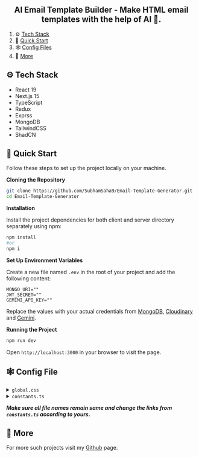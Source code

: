 <h2 align="center">AI Email Template Builder - Make HTML email templates with the help of AI 🤖.</h2>

1. ⚙️ [Tech Stack](#tech-stack)
2. 🤸 [Quick Start](#quick-start)
3. 🕸️ [Config Files](#config-files)
4. 🚀 [More](#more)

## <a name="tech-stack">⚙️ Tech Stack</a>

- React 19
- Next.js 15
- TypeScript
- Redux
- Exprss
- MongoDB
- TailwindCSS
- ShadCN

## <a name="quick-start">🤸 Quick Start</a>

Follow these steps to set up the project locally on your machine.

**Cloning the Repository**

```bash
git clone https://github.com/SubhamSaha9/Email-Template-Generator.git
cd Email-Template-Generator
```

**Installation**

Install the project dependencies for both client and server directory separately using npm:

```bash
npm install
#or
npm i
```

**Set Up Environment Variables**

Create a new file named `.env` in the root of your project and add the following content:

```env
MONGO_URI=""
JWT_SECRET=""
GEMINI_API_KEY=""
```

Replace the values with your actual credentials from [MongoDB](https://www.mongodb.com), [Cloudinary](https://cloudinary.com) and [Gemini](https://aistudio.google.com).

**Running the Project**

```bash
npm run dev
```

Open `http://localhost:3000` in your browser to visit the page.

## <a name="config-files">🕸️ Config File</a>

<details>
<summary><code>global.css</code></summary>

```css
@tailwind base;
@tailwind components;
@tailwind utilities;

body {
  font-family: Arial, Helvetica, sans-serif;
}

label {
  font-size: 14px;
}

/* total width */
*::-webkit-scrollbar {
  background-color: #fff;
  width: 16px;
}

/* background of the scrollbar except button or resizer */
*::-webkit-scrollbar-track {
  background-color: #fff;
}

/* scrollbar itself */
*::-webkit-scrollbar-thumb {
  background-color: #babac0;
  border-radius: 16px;
  border: 4px solid #fff;
}

/* set button(top and bottom of the scrollbar) */
*::-webkit-scrollbar-button {
  display: none;
}

@layer base {
  :root {
    --background: 0 0% 100%;
    --foreground: 0 0% 3.9%;
    --card: 0 0% 100%;
    --card-foreground: 0 0% 3.9%;
    --popover: 0 0% 100%;
    --popover-foreground: 0 0% 3.9%;
    --primary: 0 0% 9%;
    --primary-foreground: 0 0% 98%;
    --secondary: 0 0% 96.1%;
    --secondary-foreground: 0 0% 9%;
    --muted: 0 0% 96.1%;
    --muted-foreground: 0 0% 45.1%;
    --accent: 0 0% 96.1%;
    --accent-foreground: 0 0% 9%;
    --destructive: 0 84.2% 60.2%;
    --destructive-foreground: 0 0% 98%;
    --border: 0 0% 89.8%;
    --input: 0 0% 89.8%;
    --ring: 0 0% 3.9%;
    --chart-1: 12 76% 61%;
    --chart-2: 173 58% 39%;
    --chart-3: 197 37% 24%;
    --chart-4: 43 74% 66%;
    --chart-5: 27 87% 67%;
    --radius: 0.5rem;
  }

  .dark {
    --background: 0 0% 3.9%;
    --foreground: 0 0% 98%;
    --card: 0 0% 3.9%;
    --card-foreground: 0 0% 98%;
    --popover: 0 0% 3.9%;
    --popover-foreground: 0 0% 98%;
    --primary: 0 0% 98%;
    --primary-foreground: 0 0% 9%;
    --secondary: 0 0% 14.9%;
    --secondary-foreground: 0 0% 98%;
    --muted: 0 0% 14.9%;
    --muted-foreground: 0 0% 63.9%;
    --accent: 0 0% 14.9%;
    --accent-foreground: 0 0% 98%;
    --destructive: 0 62.8% 30.6%;
    --destructive-foreground: 0 0% 98%;
    --border: 0 0% 14.9%;
    --input: 0 0% 14.9%;
    --ring: 0 0% 83.1%;
    --chart-1: 220 70% 50%;
    --chart-2: 160 60% 45%;
    --chart-3: 30 80% 55%;
    --chart-4: 280 65% 60%;
    --chart-5: 340 75% 55%;
  }
}

@layer base {
  * {
    @apply border-border;
  }

  body {
    @apply bg-background text-foreground;
  }
}
```

</details>

<details>
<summary><code>constants.ts</code></summary>

```typescript
import {
  AlignCenter,
  AlignLeft,
  AlignRight,
  CaseLower,
  CaseSensitive,
  CaseUpper,
  Columns2,
  Github,
  Home,
  Italic,
  LayoutDashboard,
  LogOut,
  SquareSplitVertical,
  Type,
} from "lucide-react";

export const navMenuHome = [
  {
    name: "Dashboard",
    to: "/dashboard",
    icon: LayoutDashboard,
  },
  {
    name: "GitHub",
    to: "https://github.com/SubhamSaha9",
    icon: Github,
  },
  {
    name: "Logout",
    to: "/api/users/logout",
    icon: LogOut,
  },
];

export const navMenuDash = [
  {
    name: "Home",
    to: "/",
    icon: Home,
  },
  {
    name: "GitHub",
    to: "https://github.com/SubhamSaha9",
    icon: Github,
  },
  {
    name: "Logout",
    to: "/api/users/logout",
    icon: LogOut,
  },
];

export const alignItemOptions = [
  {
    value: "left",
    icon: AlignLeft,
  },
  {
    value: "center",
    icon: AlignCenter,
  },
  {
    value: "right",
    icon: AlignRight,
  },
];

export const textTransformOptions = [
  {
    value: "uppercase",
    icon: CaseUpper,
  },
  {
    value: "lowercase",
    icon: CaseLower,
  },
  {
    value: "capitalize",
    icon: CaseSensitive,
  },
];

export const justifyContentOptions = [
  {
    value: "flex-start",
    icon: AlignLeft,
  },
  {
    value: "center",
    icon: AlignCenter,
  },
  {
    value: "flex-end",
    icon: AlignRight,
  },
  {
    value: "space-between",
    icon: SquareSplitVertical,
  },
  {
    value: "space-around",
    icon: Columns2,
  },
];

export const fontWeightOptions = ["normal", "bold", "bolder", "lighter"];

export const fontStyleOptions = [
  {
    value: "normal",
    icon: Type,
  },
  {
    value: "italic",
    icon: Italic,
  },
];

export const textDecorOptions = [
  "none",
  "underline",
  "underline dotted",
  "underline double",
  "underline wavy",
  "overline",
  "line-through",
];

export const objectFitOptions = [
  "none",
  "fill",
  "contain",
  "cover",
  "scale-down",
];
```

</details>

<b><i>Make sure all file names remain same and change the links from <code>constants.ts</code> according to yours.</i></b>

## <a name="more">🚀 More</a>

For more such projects visit my [Github](https://github.com/SubhamSaha9) page.
